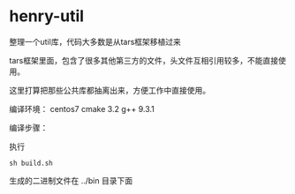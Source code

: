 # henry-util

整理一个util库，代码大多数是从tars框架移植过来

tars框架里面，包含了很多其他第三方的文件，头文件互相引用较多，不能直接使用。

这里打算把那些公共库都抽离出来，方便工作中直接使用。


编译环境：
centos7
cmake 3.2
g++ 9.3.1

编译步骤：

执行 
```shell
sh build.sh
```

生成的二进制文件在 ../bin 目录下面
